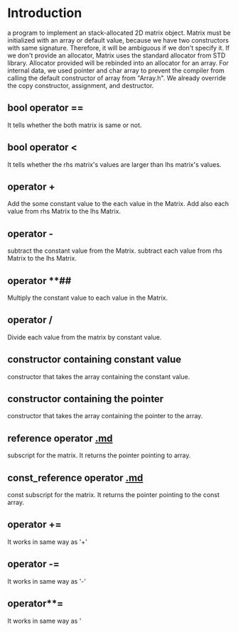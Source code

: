 # Introduction #

a program to implement an stack-allocated 2D matrix object. Matrix must be initialized with an array or  default value, because we have two constructors with same signature. Therefore, it will be ambiguous if we don't specify it. If we don't provide an allocator, Matrix uses the standard allocator from STD library. Allocator provided will be rebinded into an allocator for an array. For internal data, we used pointer and char array to prevent the compiler from calling the default constructor of array from "Array.h".
We already override the copy constructor, assignment, and destructor.

## bool operator == ##
It tells whether the both matrix is same or not.
## bool operator < ##
It tells whether the rhs matrix's values are larger than lhs matrix's values.
## operator + ##
Add the some constant value to the each value in the Matrix. Add also each value from rhs Matrix to the lhs Matrix.
## operator - ##
subtract the constant value from the Matrix. subtract each value from rhs Matrix to the lhs Matrix.
## operator **##
Multiply the constant value to each value in the Matrix.
## operator / ##
Divide each value from the matrix by constant value.
## constructor containing constant value ##
constructor that takes the array containing the constant value.
## constructor containing the pointer ##
constructor that takes the array containing the pointer to the array.
## reference operator [.md](.md) ##
subscript for the matrix. It returns the pointer pointing to array.
## const\_reference operator [.md](.md) ##
const subscript for the matrix. It returns the pointer pointing to the const array.
## operator += ##
It works in same way as '+'
## operator -= ##
It works in same way as '-'
## operator**= ##
It works in same way as '